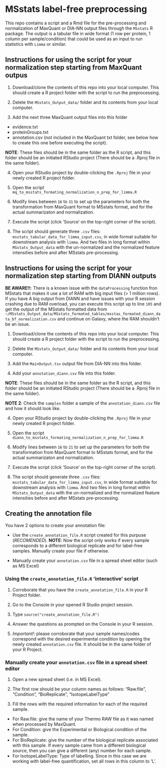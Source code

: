 
# MSstats label-free preprocessing

This repo contains a script and a Rmd file for the pre-processing and
normalization of MaxQuant or DIA-NN output files through the `MSstats` R
package. The output is a tabular file in wide format (1 row per protein,
1 column per sample/condition) that could be used as an input to run
statistics with `Limma` or similar.

## Instructions for using the script for your normalization step starting from MaxQuant outpus

1.  Download/clone the contents of this repo into your local computer.
    This should create a R project folder with the script to run the
    preprocessing.

2.  Delete the `MSstats_Output_data/` folder and its contents from your
    local computer.

3.  Add the next three MaxQuant output files into this folder

<!-- end list -->

  - evidence.txt
  - proteinGroups.txt
  - annotation.csv (not included in the MaxQuant txt folder, see below
    how to create this one before executing the script).

**NOTE**: These files should be in the same folder as the R script, and
this folder should be an initiated RStudio project (There should be a
.Rproj file in the same folder).

4.  Open your RStudio project by double-clicking the `.Rproj` file in
    your newly created R project folder.

5.  Open the script
    `mq_to_msstats_formating_normalization_n_prep_for_limma.R`

6.  Modify lines between `16` to `31` to set up the parameters for both
    the transformation from MaxQuant format to MSstats format, and for
    the actual summarizaton and normalization.

7.  Execute the script (click ‘Source’ on the top-right corner of the
    script).

8.  The script should generate three `.csv` files:
    `msstats_tabular_data_for_limma_input.csv`, in wide format suitable
    for downstream analysis with `limma`. And two files in long format
    within `MSstats_Output_data` with the un-normalized and the
    normalized feature intensities before and after MSstats
    pre-processing.

## Instructions for using the script for your normalization step starting from DIANN outputs

**BE AWARE\!\!**: There is a known issue with the `dataProcessing`
function fron MSstats that makes it use a lot of RAM with big input
files (\> 1 million rows). If you have A big output from DIANN and have
issues with your R session crashing due to RAM overload, you can execute
this script up to line `105` and get the output of the MSstats formatted
data from
`~/MSstats_Output_data/MSstats_formated_tables/msstas_formated_diann_data_bf_normalization.csv`
and continue on Galaxy, where the RAM shouldn’t be an issue.

1.  Download/clone the contents of this repo into your local computer.
    This should create a R project folder with the script to run the
    preprocessing.

2.  Delete the `MSstats_Output_data/` folder and its contents from your
    local computer.

3.  Add the `MainOutput.tsv` output file from DIA-NN into this folder.

4.  Add your `annotation_diann.csv` file into this folder.

**NOTE**: These files should be in the same folder as the R script, and
this folder should be an initiated RStudio project (There should be a
.Rproj file in the same folder).

**NOTE 2**: Check the `samples` folder a sample of the
`annotation_diann.csv` file and how it should look like.

4.  Open your RStudio project by double-clicking the `.Rproj` file in
    your newly created R project folder.

5.  Open the script
    `diann_to_msstats_formating_normalization_n_prep_for_limma.R`

6.  Modify lines between `16` to `21` to set up the parameters for both
    the transformation from MaxQuant format to MSstats format, and for
    the actual summarizaton and normalization.

7.  Execute the script (click ‘Source’ on the top-right corner of the
    script).

8.  The script should generate three `.csv` files:
    `msstats_tabular_data_for_limma_input.csv`, in wide format suitable
    for downstream analysis with `limma`. And two files in long format
    within `MSstats_Output_data` with the un-normalized and the
    normalized feature intensities before and after MSstats
    pre-processing.

## Creating the annotation file

You have 2 options to create your annotation file:

  - Use the `create_annotation_file.R` script created for this purpuse
    (*RECOMENDED*). **NOTE**: Now the script only works if every sample
    corresponds to a different biological replicate and for label-free
    samples. Manually create your file if otherwise.

  - Manually create your `annotation.csv` file in a spread sheet editor
    (such as MS Excel)

### Using the `create_annotation_file.R` ‘interactive’ script

1.  Corroborate that you have the `create_annotation_file.R` in your R
    Project folder.

2.  Go to the Console in your opened R Studio project session.

3.  Type `source("create_annotation_file.R")`

4.  Answer the questions as prompted on the Console in your R session.

5.  *Important\!*: please corroborate that your sample names/codes
    correspond with the desired experimental condition by opening the
    newly created `annotation.csv` file. It should be in the same folder
    of your R Project.

### Manually create your `annotation.csv` file in a spread sheet editor

1.  Open a new spread sheet (i.e. in MS Excel).

2.  The first row should be your column names as follows: “Raw.file”,
    “Condition”, “BioReplicate”, “IsotopeLabelType”

3.  Fill the rows with the required information for each of the required
    sample.  

<!-- end list -->

  - For Raw.file: give the name of your Thermo RAW file as it was named
    when processed by MaxQuant.
  - For Condition: give the Experimental or Biological condition of the
    sample.
  - For BioReplicate: give the number of the biological replicate
    associated with this sample. If every sample came from a different
    biological source, then you can give a different (any) number for
    each sample.  
  - For IsotopeLabelType: Type of labelling. Since in this case we are
    working with label-free quantification, set all rows in this column
    to ‘L’.
